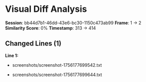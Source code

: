 # Visual Diff Analysis

**Session**: bb44d7b1-46dd-43e6-bc30-1150c473ab99
**Frame**: 1 -> 2
**Similarity Score**: 0%
**Timestamp**: 313 -> 414

## Changed Lines (1)

**Line 1:**
- screenshots/screenshot-1756177699542.txt
+ screenshots/screenshot-1756177699644.txt

